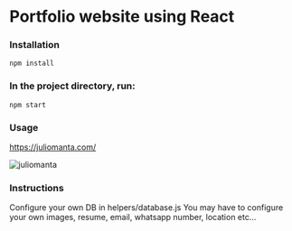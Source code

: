 # Portfolio website using React

### Installation

`npm install`

### In the project directory, run:

`npm start`

### Usage

https://juliomanta.com/

![juliomanta](https://github.com/paulofarahalves/portfolio-react/assets/60483392/4b63b27a-bfac-4108-b272-39e1fe067cb4)

### Instructions

Configure your own DB in helpers/database.js
You may have to configure your own images, resume, email, whatsapp number, location etc...
